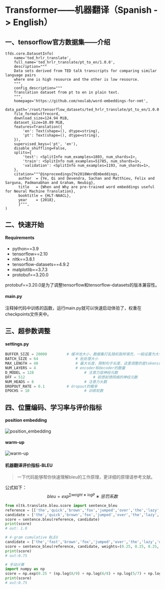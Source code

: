 # Transformer——机器翻译（Spanish -> English）
## 一、tensorflow官方数据集——介绍  
```
tfds.core.DatasetInfo(
    name='ted_hrlr_translate',
    full_name='ted_hrlr_translate/pt_to_en/1.0.0',
    description="""
    Data sets derived from TED talk transcripts for comparing similar language pairs
    where one is high resource and the other is low resource.
    """,
    config_description="""
    Translation dataset from pt to en in plain text.
    """,
    homepage='https://github.com/neulab/word-embeddings-for-nmt',
    data_path='/root/tensorflow_datasets/ted_hrlr_translate/pt_to_en/1.0.0',
    file_format=tfrecord,
    download_size=124.94 MiB,
    dataset_size=10.89 MiB,
    features=Translation({
        'en': Text(shape=(), dtype=string),
        'pt': Text(shape=(), dtype=string),
    }),
    supervised_keys=('pt', 'en'),
    disable_shuffling=False,
    splits={
        'test': <SplitInfo num_examples=1803, num_shards=1>,
        'train': <SplitInfo num_examples=51785, num_shards=1>,
        'validation': <SplitInfo num_examples=1193, num_shards=1>,
    },
    citation="""@inproceedings{Ye2018WordEmbeddings,
      author  = {Ye, Qi and Devendra, Sachan and Matthieu, Felix and Sarguna, Padmanabhan and Graham, Neubig},
      title   = {When and Why are pre-trained word embeddings useful for Neural Machine Translation},
      booktitle = {HLT-NAACL},
      year    = {2018},
      }""",
)
```

## 二、快速开始

#### Requirements

- python==3.9
- tensorflow==2.10
- nltk==3.8.1
- tensorflow-datasets==4.9.2
- matplotlib==3.7.3
- protobuf==3.20.0

protobuf==3.20.0是为了调整tensorflow和tensorflow-datasets的版本兼容性。

#### main.py

注释掉代码中训练的函数，运行main.py就可以快速启动体验了，权重在checkpoints文件夹中。

## 三、超参数调整

#### settings.py

```python
BUFFER_SIZE = 20000 		# 缓冲池大小，数据集打乱随机取样填充，一般设置为大于等于数据集的大小
BATCH_SIZE = 64 				# 批处理大小
MAX_LENGTH = 40 				# 最大长度，限制句子长度，这里调整的是tokens的最大值
NUM_LAYERS = 4					# encoder和decoder的数量
D_MODEL = 128						# 注意力层神经元数
DFF = 512								# 前馈前馈网络的神经元数
NUM_HEADS = 8						# 注意力头数
DROPOUT_RATE = 0.1			# dropout的概率
EPOCHS = 10							# 训练轮数
```

## 四、位置编码、学习率与评价指标

#### position embedding

![position_embedding](E:/Python_objects/github/transformer/position_embedding.png)

#### warm-up

![warm-up](E:/Python_objects/github/transformer/warm-up.png)

#### 机器翻译评价指标-BLEU

> 一下代码能够帮你快速理解bleu的工作原理，更详细的原理请参考文献。

公式如下：
$$
bleu = exp^{∑ weight∗logP}∗惩罚系数
$$



```python
from nltk.translate.bleu.score import sentence_bleu
reference = [['the','quick','brown','fox','jumped','over','the','lazy','dog']]
candidate = ['the','quick','brown','fox','jumped','over','the','lazy','dog']
score = sentence.bleu(reference, candidate)
print(score)
# out: 1.0

# 4-gram cumulative BLEU
candidate = ['the','fast','brown','fox','jumped','over','the','lazy','dog']
score = sentence_bleu(reference, candidate, weights=(0.25, 0.25, 0.25, 0.25))
print(score)
# out:0.75

# 手动计算
import numpy as np
score = np.exp(0.25 * (np.log(8/9) + np.log(6/8) + np.log(5/7) + np.log(4/6)))
print(score)
# out:0.75
```

